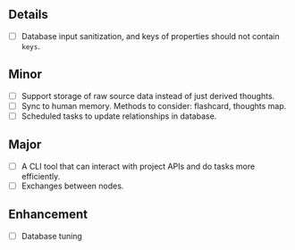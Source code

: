 ## Details
- [ ] Database input sanitization, and keys of properties should not contain `keys`.

## Minor
- [ ] Support storage of raw source data instead of just derived thoughts.
- [ ] Sync to human memory. Methods to consider: flashcard, thoughts map.
- [ ] Scheduled tasks to update relationships in database.

## Major
- [ ] A CLI tool that can interact with project APIs and do tasks more efficiently.
- [ ] Exchanges between nodes.

## Enhancement
- [ ] Database tuning
